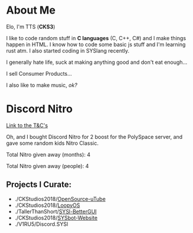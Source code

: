 # About Me
Elo, I'm TTS (**CKS3**)

I like to code random stuff in **C languages** (C, C++, C#) and I make things happen in HTML.
I know how to code some basic js stuff and I'm learning rust atm. I also started coding in SYSlang recently.

I generally hate life, suck at making anything good and don't eat enough...

I sell Consumer Products...

I also like to make music, *ok?*

# Discord Nitro

[Link to the T&C's](https://TallerThanShort.github.io/nitro-conditions)

Oh, and I bought Discord Nitro for 2 boost for the PolySpace server, and gave some random kids Nitro Classic.

Total Nitro given away (months): 4

Total Nitro given away (people): 4

## Projects I Curate:
- ./CKStudios2018/[OpenSource-uTube](https://github.com/CKStudios2018/OpenSource-uTube)
- ./CKStudios2018/[LoopyOS](https://github.com/CKStudios2018/LoopyOS)
- ./TallerThanShort/[SYSl-BetterGUI](https://github.com/TallerThanShort/SYSlang)
- ./CKStudios2018/[SYSbot-Website](https://github.com/CKStudios2018/syslbot)
- ./V1RU5/Discord.SYSl
